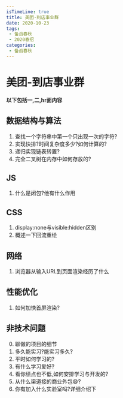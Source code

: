 ```yaml
---
isTimeLine: true
title: 美团-到店事业群
date: 2020-10-23
tags:
 - 备战春秋
 - 2020春招
categories:
 - 备战春秋
---
```

# 美团-到店事业群

**以下包括一,二,hr面内容**

## 数据结构与算法
1. 查找一个字符串中第一个只出现一次的字符?
2. 实现快排?时间复杂度多少?如何计算的?
3. 递归实现链表转置?
4. 完全二叉树在内存中如何存放的?

## JS
1. 什么是闭包?他有什么作用

## CSS
1. display:none与visible:hidden区别
2. 概述一下回流重绘

## 网络
1. 浏览器从输入URL到页面渲染经历了什么

## 性能优化
1. 如何加快首屏渲染?

## 非技术问题
0. 聊做的项目的细节
1. 多久能实习?能实习多久?
2. 平时如何学习的?
3. 有什么学习爱好?
4. 看你绩点也不低,如何安排学习与开发的?
5. 从什么渠道接的商业外包:smile:?
6. 你有加入什么实验室吗?详细介绍下

<comment/>
<tongji/>